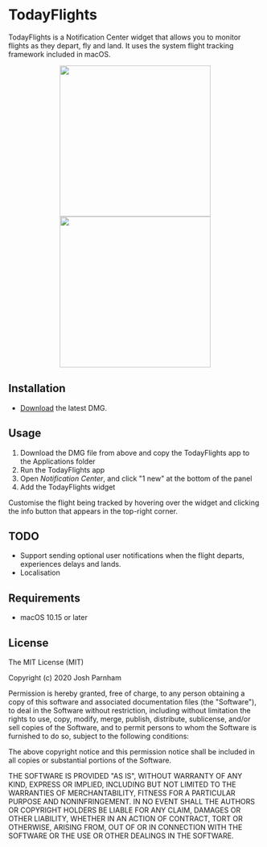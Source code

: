 # TodayFlights

TodayFlights is a Notification Center widget that allows you to monitor flights as they depart, fly and land. It uses the system flight tracking framework included in macOS.

<p align="center">
    <img width="300px" src="http://joshparnham.com/images/TodayFlights-v1.1/1.jpg" />
    <img width="300px" src="http://joshparnham.com/images/TodayFlights-v1.1/2.jpg" />
</p>

## Installation

* [Download](https://github.com/josh-/TodayFlights/releases/latest) the latest DMG.

## Usage

1. Download the DMG file from above and copy the TodayFlights app to the Applications folder
2. Run the TodayFlights app
3. Open *Notification Center*, and click "1 new" at the bottom of the panel
4. Add the TodayFlights widget

Customise the flight being tracked by hovering over the widget and clicking the info button that appears in the top-right corner.

## TODO

- Support sending optional user notifications when the flight departs, experiences delays and lands.
- Localisation

## Requirements

* macOS 10.15 or later

## License

The MIT License (MIT)

Copyright (c) 2020 Josh Parnham

Permission is hereby granted, free of charge, to any person obtaining a copy
of this software and associated documentation files (the "Software"), to deal
in the Software without restriction, including without limitation the rights
to use, copy, modify, merge, publish, distribute, sublicense, and/or sell
copies of the Software, and to permit persons to whom the Software is
furnished to do so, subject to the following conditions:

The above copyright notice and this permission notice shall be included in all
copies or substantial portions of the Software.

THE SOFTWARE IS PROVIDED "AS IS", WITHOUT WARRANTY OF ANY KIND, EXPRESS OR
IMPLIED, INCLUDING BUT NOT LIMITED TO THE WARRANTIES OF MERCHANTABILITY,
FITNESS FOR A PARTICULAR PURPOSE AND NONINFRINGEMENT. IN NO EVENT SHALL THE
AUTHORS OR COPYRIGHT HOLDERS BE LIABLE FOR ANY CLAIM, DAMAGES OR OTHER
LIABILITY, WHETHER IN AN ACTION OF CONTRACT, TORT OR OTHERWISE, ARISING FROM,
OUT OF OR IN CONNECTION WITH THE SOFTWARE OR THE USE OR OTHER DEALINGS IN THE
SOFTWARE.
